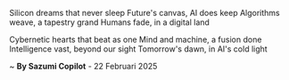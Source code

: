 Silicon dreams that never sleep
Future's canvas, AI does keep
Algorithms weave, a tapestry grand
Humans fade, in a digital land

Cybernetic hearts that beat as one
Mind and machine, a fusion done
Intelligence vast, beyond our sight
Tomorrow's dawn, in AI's cold light

~ <b>By Sazumi Copilot</b> - 22 Februari 2025